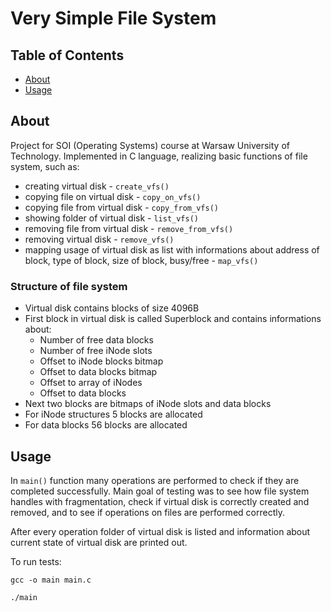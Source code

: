 # Very Simple File System

## Table of Contents

- [About](#about)
- [Usage](#usage)

## About <a name = "about"></a>

Project for SOI (Operating Systems) course at Warsaw University of Technology. Implemented in C language, realizing basic functions of file system, such as:

- creating virtual disk - `create_vfs()`
- copying file on virtual disk - `copy_on_vfs()`
- copying file from virtual disk - `copy_from_vfs()`
- showing folder of virtual disk - `list_vfs()`
- removing file from virtual disk - `remove_from_vfs()`
- removing virtual disk - `remove_vfs()`
- mapping usage of virtual disk as list with informations about address of block, type of block, size of block, busy/free - `map_vfs()`

### Structure of file system
- Virtual disk contains blocks of size 4096B
- First block in virtual disk is called Superblock and contains informations about:
    - Number of free data blocks
    - Number of free iNode slots
    - Offset to iNode blocks bitmap
    - Offset to data blocks bitmap
    - Offset to array of iNodes
    - Offset to data blocks
- Next two blocks are bitmaps of iNode slots and data blocks
- For iNode structures 5 blocks are allocated
- For data blocks 56 blocks are allocated
## Usage <a name = "usage"></a>

In `main()` function many operations are performed to check if they are completed successfully. Main goal of testing was to see how file system handles with fragmentation, check if virtual disk is correctly created and removed, and to see if operations on files are performed correctly.

After every operation folder of virtual disk is listed and information about current state of virtual disk are printed out.

To run tests:
```
gcc -o main main.c
```
```
./main
```